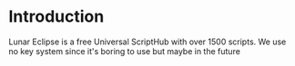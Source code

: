 # Introduction
Lunar Eclipse is a free Universal ScriptHub with over 1500 scripts.
We use no key system since it's boring to use but maybe in the future
